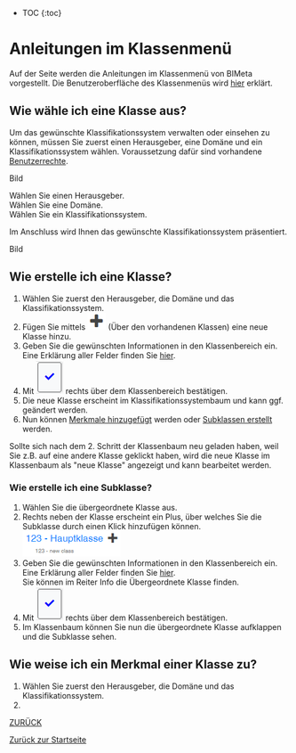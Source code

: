 * TOC
{:toc}

# Anleitungen im Klassenmenü
Auf der Seite werden die Anleitungen im Klassenmenü von BIMeta vorgestellt.
Die Benutzeroberfläche des Klassenmenüs wird [hier](2.3.1_UIKlasse) erklärt.

## Wie wähle ich eine Klasse aus?
Um das gewünschte Klassifikationssystem verwalten oder einsehen zu können, müssen Sie zuerst einen Herausgeber, eine Domäne und ein Klassifikationssystem wählen.
Voraussetzung dafür sind vorhandene [Benutzerrechte]().

Bild

Wählen Sie einen Herausgeber. <br>
Wählen Sie eine Domäne. <br>
Wählen Sie ein Klassifikationssystem.<br>


Im Anschluss wird Ihnen das gewünschte Klassifikationssystem präsentiert.

Bild

## Wie erstelle ich eine Klasse?
1. Wählen Sie zuerst den Herausgeber, die Domäne und das Klassifikationssystem.
3. Fügen Sie mittels ![Plus-Symbol](/Bilder/Plus-Symbol.png) (Über den vorhandenen Klassen) eine neue Klasse hinzu.
4. Geben Sie die gewünschten Informationen in den Klassenbereich ein. Eine Erklärung aller Felder finden Sie [hier]().
5. Mit ![Bestaetigung](/Bilder/Bestaetigung.png) rechts über dem Klassenbereich bestätigen.
6. Die neue Klasse erscheint im Klassifikationssystembaum und kann ggf. geändert werden.
7. Nun können [Merkmale hinzugefügt](#wie-füge-ich-ein-merkmal-einer-klasse-hinzu) werden oder [Subklassen erstellt](#wie-erstelle-ich-eine-subklasse) werden.


Sollte sich nach dem 2. Schritt der Klassenbaum neu geladen haben, weil Sie z.B. auf eine andere Klasse geklickt haben, wird die neue Klasse im Klassenbaum als "neue Klasse" angezeigt und kann bearbeitet werden.


### Wie erstelle ich eine Subklasse?
1. Wählen Sie die übergeordnete Klasse aus.
2. Rechts neben der Klasse erscheint ein Plus, über welches Sie die Subklasse durch einen Klick hinzufügen können.<br>
   ![HinzufügenSubklasse](/Bilder/HinzufuegenSubklasse.png)
3. Geben Sie die gewünschten Informationen in den Klassenbereich ein. Eine Erklärung aller Felder finden Sie [hier](). <br> Sie können im Reiter Info die Übergeordnete Klasse finden.
4. Mit ![Bestaetigung](/Bilder/Bestaetigung.png) rechts über dem Klassenbereich bestätigen.
5. Im Klassenbaum können Sie nun die übergeordnete Klasse aufklappen und die Subklasse sehen.
    
    
## Wie weise ich ein Merkmal einer Klasse zu?
1. Wählen Sie zuerst den Herausgeber, die Domäne und das Klassifikationssystem.
2. 


[ZURÜCK](2.2.0_Anleitungen.md)

[Zurück zur Startseite](https://bimeta-steuerkreis.github.io/Anwenderhilfe/)
